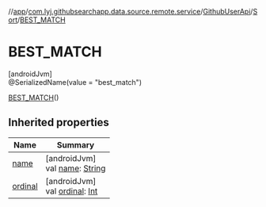 //[app](../../../../../index.md)/[com.lyj.githubsearchapp.data.source.remote.service](../../../index.md)/[GithubUserApi](../../index.md)/[Sort](../index.md)/[BEST_MATCH](index.md)

# BEST_MATCH

[androidJvm]\
@SerializedName(value = "best_match")

[BEST_MATCH](index.md)()

## Inherited properties

| Name | Summary |
|---|---|
| [name](../../../../com.lyj.githubsearchapp.presentation.activity/-main-tab-type/-l-o-c-a-l/index.md#-372974862%2FProperties%2F-912451524) | [androidJvm]<br>val [name](../../../../com.lyj.githubsearchapp.presentation.activity/-main-tab-type/-l-o-c-a-l/index.md#-372974862%2FProperties%2F-912451524): [String](https://kotlinlang.org/api/latest/jvm/stdlib/kotlin/-string/index.html) |
| [ordinal](../../../../com.lyj.githubsearchapp.presentation.activity/-main-tab-type/-l-o-c-a-l/index.md#-739389684%2FProperties%2F-912451524) | [androidJvm]<br>val [ordinal](../../../../com.lyj.githubsearchapp.presentation.activity/-main-tab-type/-l-o-c-a-l/index.md#-739389684%2FProperties%2F-912451524): [Int](https://kotlinlang.org/api/latest/jvm/stdlib/kotlin/-int/index.html) |
